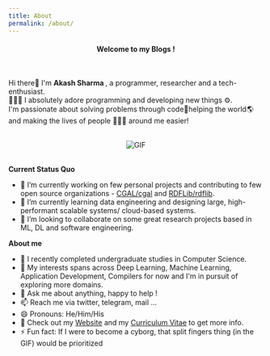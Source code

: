 ```yaml
---
title: About
permalink: /about/
---
```

<link rel="stylesheet" type="text/css" media="all" href="https://akash-sharma-1.github.io/blog-archive/pages/about_markdown_styles.css" />
<center> <h4> Welcome to my Blogs !</h4> </center>
<br>

Hi there👋 I'm <b>Akash Sharma </b>, a programmer, researcher and a tech-enthusiast. 
<br>
👨🏻‍💻 I absolutely adore programming and developing new things ⚙. 
<br>
I'm passionate about solving problems through code🚀helping the world🌎 and making the lives of people 👨‍👨‍👧 around me easier!    
<br>

<div align="center">
<img align="center" alt="GIF" src="http://veronicasicoe.files.wordpress.com/2015/11/f7e0d-nu8baew.gif" />
</div>
<br>

**Current Status Quo**

- 🔭 I’m currently working on few personal projects and contributing to few open source organizations - [CGAL/cgal](https://github.com/CGAL/cgal) and [RDFLib/rdflib](https://github.com/RDFLib/rdflib).
- 🌱 I’m currently learning data engineering and designing large, high-performant scalable systems/ cloud-based systems.
- 👯 I’m looking to collaborate on some great research projects based in ML, DL and software engineering.

**About me**
- 💼 I recently completed undergraduate studies in Computer Science.
- 🤔 My interests spans across Deep Learning, Machine Learning, Application Development, Compilers for now and I'm in pursuit of exploring more domains.
- 💬 Ask me about anything, happy to help !
- 📫 Reach me via twitter, telegram, mail ...
- 😄 Pronouns: He/Him/His
- 👀 Check out my [Website](https://akash-sharma-1.github.io/) and my [Curriculum Vitae](https://akash-sharma-1.github.io/resume/Akash_Sharma_One_Page_CV.pdf) to get more info.
- ⚡ Fun fact: If I were to become a cyborg, that split fingers thing (in the GIF) would be prioritized
